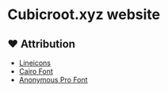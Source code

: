 # Cubicroot.xyz website

## ❤️ Attribution

- [Lineicons](https://lineicons.com)
- [Cairo Font](https://fonts.google.com/specimen/Cairo)
- [Anonymous Pro Font](https://fonts.google.com/specimen/Anonymous+Pro)